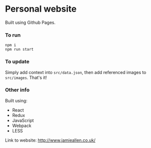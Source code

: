 Personal website
=================

Built using Github Pages.

### To run
```shell
npm i
npm run start
```

### To update
Simply add context into `src/data.json`, then add referenced images to `src/images`. That's it!

### Other info
Built using:
  - React
  - Redux
  - JavaScript
  - Webpack
  - LESS

Link to website: http://www.jamieallen.co.uk/
